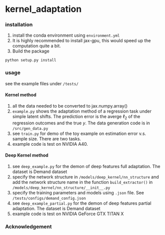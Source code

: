 # kernel_adaptation

### installation
1. install the conda environment using `environment.yml`
2. It is highly recommended to install jax-gpu, this would speed up the computation quite a bit.
3. Build the package
```
python setup.py install
```
### usage
see the example files under `/tests/`

#### Kernel method
1. all the data needed to be converted to jax.numpy.array()
2. `example.py` shows the adaptation method of a regression task under simple latent shifts. The prediction error is the averge $\ell_2$ of the regression outcomes and the true $y$. The data generation code is in `/src/gen_data.py`
3. see `train.py` for demo of the toy example on estimation error v.s. sample size. There are two tasks. 
4. example code is test on NVIDIA A40. 

#### Deep Kernel method
1. see `deep_example.py` for the demon of deep features full adaptation. The dataset is Demand dataset
2. specify the network structure in `/models/deep_kernel/nn_structure` and add the network structure name in the function `build_extractor()` in `/models/deep_kernel/nn_structure/__init__.py`
3. specify the training parameters and models using `.json` file. See `/tests/configs/demand_config.json`
4. see `deep_example_partial.py` for the demon of deep features partial adaptation. The dataset is Demand dataset
5. example code is test on NVIDIA GeForce GTX TITAN X
### Acknowledgement

